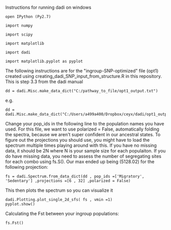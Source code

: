 Instructions for running dadi on windows
```
open IPython (Py2.7)

import numpy

import scipy

import matplotlib

import dadi

import matplotlib.pyplot as pyplot
```
The following instructions are for the "ingroup-SNP-optimized" file (opt1) created using creating_dadi_SNP_input_from_structure.R in this repository. This is step 3.3 from the dadi manual
```
dd = dadi.Misc.make_data_dict("C:/pathway_to_file/opt1_output.txt")
```
e.g.
```
dd = dadi.Misc.make_data_dict("C:/Users/a499a400/Dropbox/ceyx/dadi/opt1_output.txt")
```
Change your pop_ids in the following line to the population names you have used. For this file, we want to use polarized = False, automatically folding the spectra, because we aren't super confident in our ancestral states. To figure out the projections you should use, you might have to load the spectrum multiple times playing around with this. If you have no missing data, it should be 2N where N is your sample size for each populaiton. If you do have missing data, you need to assess the number of segregating sites for each combo using fs.S(). Our max ended up being (5128.02) for the following projection:
```
fs = dadi.Spectrum.from_data_dict(dd , pop_ids =['Migratory',	'Sedentary'] ,projections =[6 , 32] ,polarized = False)
```
This then plots the spectrum so you can visualize it
```
dadi.Plotting.plot_single_2d_sfs( fs , vmin =1)
pyplot.show()
```
Calculating the Fst between your ingroup populations:
```
fs.Fst()
```

